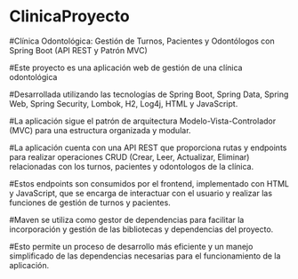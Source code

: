 # ClinicaProyecto

#Clínica Odontológica: Gestión de Turnos, Pacientes y Odontólogos con Spring Boot (API REST y Patrón MVC)

#Este proyecto es una aplicación web de gestión de una clínica odontológica

#Desarrollada utilizando las tecnologías de Spring Boot, Spring Data, Spring Web, Spring Security, Lombok, H2, Log4j, HTML y JavaScript. 

#La aplicación sigue el patrón de arquitectura Modelo-Vista-Controlador (MVC) para una estructura organizada y modular.

#La aplicación cuenta con una API REST que proporciona rutas y endpoints para realizar operaciones CRUD (Crear, Leer, Actualizar, Eliminar) relacionadas con los turnos, pacientes y odontologos de la clínica.

#Estos endpoints son consumidos por el frontend, implementado con HTML y JavaScript, que se encarga de interactuar con el usuario y realizar las funciones de gestión de turnos y pacientes.

#Maven se utiliza como gestor de dependencias para facilitar la incorporación y gestión de las bibliotecas y dependencias del proyecto. 

#Esto permite un proceso de desarrollo más eficiente y un manejo simplificado de las dependencias necesarias para el funcionamiento de la aplicación.

